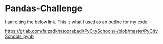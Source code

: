 # Pandas-Challenge

I am citing the below link. This is what I used as an outline for my code:

https://gitlab.com/farzadkhatoonabadi/PyCitySchools/-/blob/master/PyCitySchools.ipynb

